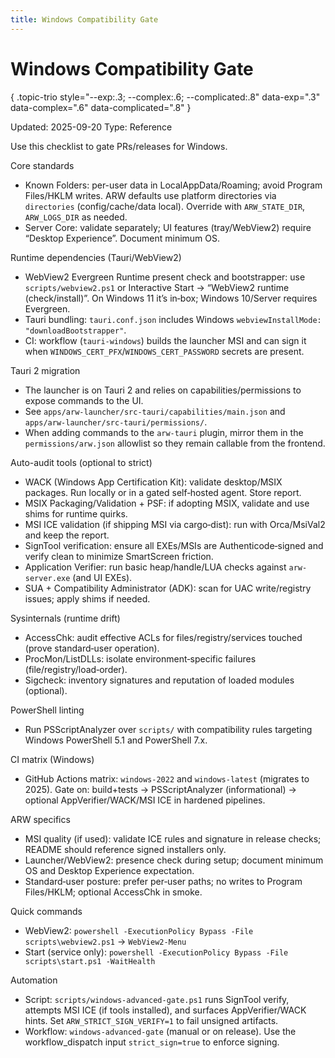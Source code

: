 ```yaml
---
title: Windows Compatibility Gate
---
```


# Windows Compatibility Gate
{ .topic-trio style="--exp:.3; --complex:.6; --complicated:.8" data-exp=".3" data-complex=".6" data-complicated=".8" }

Updated: 2025-09-20
Type: Reference

Use this checklist to gate PRs/releases for Windows.

Core standards
- Known Folders: per-user data in LocalAppData/Roaming; avoid Program Files/HKLM writes. ARW defaults use platform directories via `directories` (config/cache/data local). Override with `ARW_STATE_DIR`, `ARW_LOGS_DIR` as needed.
- Server Core: validate separately; UI features (tray/WebView2) require “Desktop Experience”. Document minimum OS.

Runtime dependencies (Tauri/WebView2)
- WebView2 Evergreen Runtime present check and bootstrapper: use `scripts/webview2.ps1` or Interactive Start → “WebView2 runtime (check/install)”. On Windows 11 it’s in‑box; Windows 10/Server requires Evergreen.
- Tauri bundling: `tauri.conf.json` includes Windows `webviewInstallMode: "downloadBootstrapper"`.
- CI: workflow (`tauri-windows`) builds the launcher MSI and can sign it when `WINDOWS_CERT_PFX`/`WINDOWS_CERT_PASSWORD` secrets are present.

Tauri 2 migration
- The launcher is on Tauri 2 and relies on capabilities/permissions to expose commands to the UI.
- See `apps/arw-launcher/src-tauri/capabilities/main.json` and `apps/arw-launcher/src-tauri/permissions/`.
- When adding commands to the `arw-tauri` plugin, mirror them in the `permissions/arw.json` allowlist so they remain callable from the frontend.

Auto-audit tools (optional to strict)
- WACK (Windows App Certification Kit): validate desktop/MSIX packages. Run locally or in a gated self‑hosted agent. Store report.
- MSIX Packaging/Validation + PSF: if adopting MSIX, validate and use shims for runtime quirks.
- MSI ICE validation (if shipping MSI via cargo‑dist): run with Orca/MsiVal2 and keep the report.
- SignTool verification: ensure all EXEs/MSIs are Authenticode‑signed and verify clean to minimize SmartScreen friction.
- Application Verifier: run basic heap/handle/LUA checks against `arw-server.exe` (and UI EXEs).
- SUA + Compatibility Administrator (ADK): scan for UAC write/registry issues; apply shims if needed.

Sysinternals (runtime drift)
- AccessChk: audit effective ACLs for files/registry/services touched (prove standard‑user operation).
- ProcMon/ListDLLs: isolate environment‑specific failures (file/registry/load‑order).
- Sigcheck: inventory signatures and reputation of loaded modules (optional).

PowerShell linting
- Run PSScriptAnalyzer over `scripts/` with compatibility rules targeting Windows PowerShell 5.1 and PowerShell 7.x.

CI matrix (Windows)
- GitHub Actions matrix: `windows-2022` and `windows-latest` (migrates to 2025). Gate on: build+tests → PSScriptAnalyzer (informational) → optional AppVerifier/WACK/MSI ICE in hardened pipelines.

ARW specifics
- MSI quality (if used): validate ICE rules and signature in release checks; README should reference signed installers only.
- Launcher/WebView2: presence check during setup; document minimum OS and Desktop Experience expectation.
- Standard‑user posture: prefer per‑user paths; no writes to Program Files/HKLM; optional AccessChk in smoke.

Quick commands
- WebView2: `powershell -ExecutionPolicy Bypass -File scripts\webview2.ps1` → `WebView2-Menu`
- Start (service only): `powershell -ExecutionPolicy Bypass -File scripts\start.ps1 -WaitHealth`

Automation
- Script: `scripts/windows-advanced-gate.ps1` runs SignTool verify, attempts MSI ICE (if tools installed), and surfaces AppVerifier/WACK hints. Set `ARW_STRICT_SIGN_VERIFY=1` to fail unsigned artifacts.
- Workflow: `windows-advanced-gate` (manual or on release). Use the workflow_dispatch input `strict_sign=true` to enforce signing.
